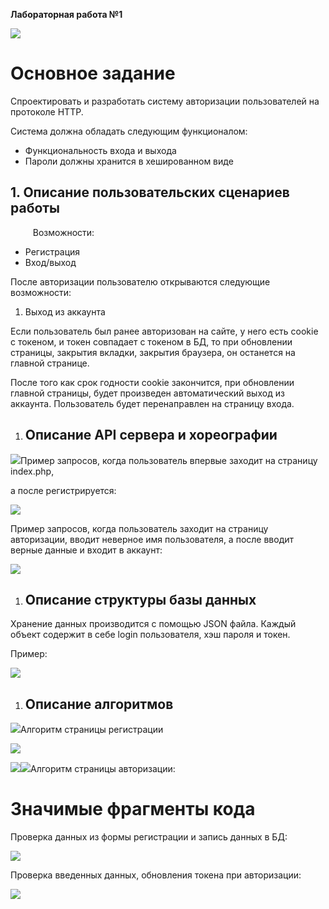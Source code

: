 ﻿**Лабораторная работа №1**

![](Aspose.Words.b4c1f453-2915-42f3-8f89-01383e7c9142.001.png)
# **Основное задание**
Спроектировать и разработать систему авторизации пользователей на протоколе HTTP.

Система должна обладать следующим функционалом:

- Функциональность входа и выхода
- Пароли должны хранится в хешированном виде


## **1. Описание пользовательских сценариев работы**

`     `Возможности:

- Регистрация 
- Вход/выход

После авторизации пользователю открываются следующие возможности:

1. Выход из аккаунта

Если пользователь был ранее авторизован на сайте, у него есть cookie с токеном, и токен совпадает с токеном в БД, то при обновлении страницы, закрытия вкладки, закрытия браузера, он останется на главной странице.

После того как срок годности cookie закончится, при обновлении главной страницы, будет произведен автоматический выход из аккаунта. Пользователь будет перенаправлен на страницу входа.

1. ## **Описание API сервера и хореографии**
![](Aspose.Words.b4c1f453-2915-42f3-8f89-01383e7c9142.002.png)Пример запросов, когда пользователь впервые заходит на страницу index.php,

а после регистрируется:

![](Aspose.Words.b4c1f453-2915-42f3-8f89-01383e7c9142.003.jpeg)

Пример запросов, когда пользователь заходит на страницу авторизации, вводит неверное имя пользователя, а после вводит верные данные и входит в аккаунт:

![](Aspose.Words.b4c1f453-2915-42f3-8f89-01383e7c9142.004.jpeg)







1. ## **Описание структуры базы данных**
Хранение данных производится с помощью JSON файла. Каждый объект содержит в себе login пользователя, хэш пароля и токен.

Пример:

![](Aspose.Words.b4c1f453-2915-42f3-8f89-01383e7c9142.005.png)
1. ## **Описание алгоритмов**
![](Aspose.Words.b4c1f453-2915-42f3-8f89-01383e7c9142.002.png)Алгоритм страницы регистрации

![](Aspose.Words.b4c1f453-2915-42f3-8f89-01383e7c9142.006.png)

![](Aspose.Words.b4c1f453-2915-42f3-8f89-01383e7c9142.007.png)![](Aspose.Words.b4c1f453-2915-42f3-8f89-01383e7c9142.002.png)Алгоритм страницы авторизации:





# **Значимые фрагменты кода**
Проверка данных из формы регистрации и запись данных в БД:

![](Aspose.Words.b4c1f453-2915-42f3-8f89-01383e7c9142.008.png)

Проверка введенных данных, обновления токена при авторизации:

![](Aspose.Words.b4c1f453-2915-42f3-8f89-01383e7c9142.009.png)




